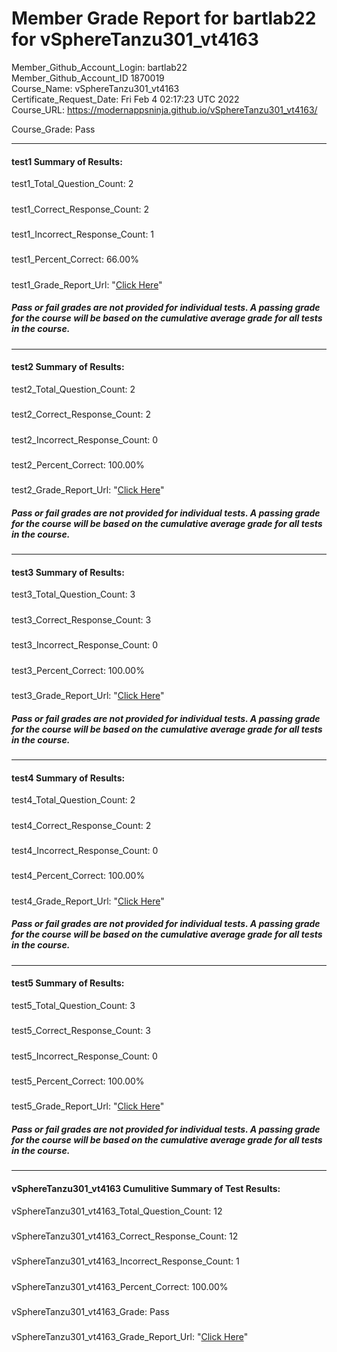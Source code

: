 # Member Grade Report for bartlab22 for vSphereTanzu301_vt4163  
   
Member_Github_Account_Login: bartlab22  
Member_Github_Account_ID 1870019  
Course_Name: vSphereTanzu301_vt4163  
Certificate_Request_Date: Fri Feb  4 02:17:23 UTC 2022  
Course_URL: https://modernappsninja.github.io/vSphereTanzu301_vt4163/  
   
Course_Grade: Pass
   
---  
#### test1 Summary of Results:  
test1_Total_Question_Count: 2
#####  
test1_Correct_Response_Count: 2
#####  
test1_Incorrect_Response_Count: 1
#####  
test1_Percent_Correct: 66.00%
#####  
test1_Grade_Report_Url: "[Click Here](https://github.com/modernappsninjas/bartlab22/blob/main/static/userdata/courses/vSphereTanzu301_vt4163/grade_report.pr405.test1.md)"
##### Pass or fail grades are not provided for individual tests. A passing grade for the course will be based on the cumulative average grade for all tests in the course.  
#####  
---  
#### test2 Summary of Results:  
test2_Total_Question_Count: 2
#####  
test2_Correct_Response_Count: 2
#####  
test2_Incorrect_Response_Count: 0
#####  
test2_Percent_Correct: 100.00%
#####  
test2_Grade_Report_Url: "[Click Here](https://github.com/modernappsninjas/bartlab22/blob/main/static/userdata/courses/vSphereTanzu301_vt4163/grade_report.pr406.test2.md)"
##### Pass or fail grades are not provided for individual tests. A passing grade for the course will be based on the cumulative average grade for all tests in the course.  
#####  
---  
#### test3 Summary of Results:  
test3_Total_Question_Count: 3
#####  
test3_Correct_Response_Count: 3
#####  
test3_Incorrect_Response_Count: 0
#####  
test3_Percent_Correct: 100.00%
#####  
test3_Grade_Report_Url: "[Click Here](https://github.com/modernappsninjas/bartlab22/blob/main/static/userdata/courses/vSphereTanzu301_vt4163/grade_report.pr412.test3.md)"
##### Pass or fail grades are not provided for individual tests. A passing grade for the course will be based on the cumulative average grade for all tests in the course.  
#####  
---  
#### test4 Summary of Results:  
test4_Total_Question_Count: 2
#####  
test4_Correct_Response_Count: 2
#####  
test4_Incorrect_Response_Count: 0
#####  
test4_Percent_Correct: 100.00%
#####  
test4_Grade_Report_Url: "[Click Here](https://github.com/modernappsninjas/bartlab22/blob/main/static/userdata/courses/vSphereTanzu301_vt4163/grade_report.pr413.test4.md)"
##### Pass or fail grades are not provided for individual tests. A passing grade for the course will be based on the cumulative average grade for all tests in the course.  
#####  
---  
#### test5 Summary of Results:  
test5_Total_Question_Count: 3
#####  
test5_Correct_Response_Count: 3
#####  
test5_Incorrect_Response_Count: 0
#####  
test5_Percent_Correct: 100.00%
#####  
test5_Grade_Report_Url: "[Click Here](https://github.com/modernappsninjas/bartlab22/blob/main/static/userdata/courses/vSphereTanzu301_vt4163/grade_report.pr414.test5.md)"
##### Pass or fail grades are not provided for individual tests. A passing grade for the course will be based on the cumulative average grade for all tests in the course.  
#####  
---  
#### vSphereTanzu301_vt4163 Cumulitive Summary of Test Results:  
vSphereTanzu301_vt4163_Total_Question_Count: 12  
#####  
vSphereTanzu301_vt4163_Correct_Response_Count: 12  
#####  
vSphereTanzu301_vt4163_Incorrect_Response_Count: 1 
#####  
vSphereTanzu301_vt4163_Percent_Correct: 100.00%  
#####  
vSphereTanzu301_vt4163_Grade: Pass  
#####  
vSphereTanzu301_vt4163_Grade_Report_Url: "[Click Here](https://github.com/modernappsninjas/bartlab22/blob/main/static/userdata/courses/vSphereTanzu301_vt4163/grade_report.pr415.vSphereTanzu301_vt4163.md)"
#####  
